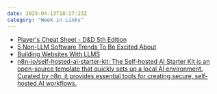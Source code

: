 ```yaml
---
date: 2025-04-13T18:27:23Z
category: "Week in Links"
---
```


* [Player's Cheat Sheet - D&D 5th Edition](https://armorclass.co/products/players-cheat-sheet-dnd-5th-edition?utm_medium=paid&utm_id=120211194594840430_v2_s02&utm_content=120212141014770430&utm_term=120211194594850430&utm_campaign=120211194594840430&fbclid=PAZXh0bgNhZW0BMABhZGlkAasUTl8yDT4Bp-3FG6idpLXexDeNy5J7up03iJbtC8pvQLm4ojPu0Ra0VmoxVXG2iQrD0sd8_aem_fe1skJComE0kedVGCBwS7w&utm_source=facebook&campaign_id=120211194594840430&ad_id=120212141014770430) 
* [5 Non-LLM Software Trends To Be Excited About](https://read.engineerscodex.com/p/5-non-llm-software-trends-to-be-excited?utm_source=tldrwebdev) 
* [Building Websites With LLMS](https://blog.jim-nielsen.com/2025/lots-of-little-html-pages/?utm_source=webwitchweekly.beehiiv.com&utm_medium=newsletter&utm_campaign=web-witch-weekly-issue-25) 
* [n8n-io/self-hosted-ai-starter-kit: The Self-hosted AI Starter Kit is an open-source template that quickly sets up a local AI environment. Curated by n8n, it provides essential tools for creating secure, self-hosted AI workflows.](https://github.com/n8n-io/self-hosted-ai-starter-kit) 